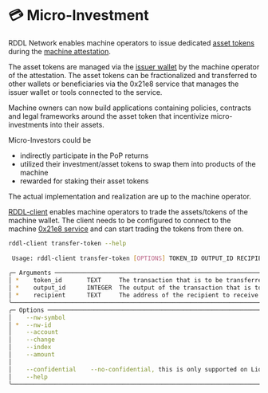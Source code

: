 # 💳 Micro-Investment



RDDL Network enables machine operators to issue dedicated [asset tokens](../basics/token-services/rddl-purpose-tokens.md) during the [machine attestation](machine-attestation.md).

The asset tokens are managed via the [issuer wallet](broken-reference) by the machine operator of the attestation. The asset tokens can be fractionalized and transferred to other wallets or beneficiaries via the 0x21e8 service that manages the issuer wallet or tools connected to the service.&#x20;

Machine owners can now build applications containing policies, contracts and legal frameworks around the asset token that incentivize micro-investments into their assets.

Micro-Investors could be&#x20;

* indirectly participate in the PoP returns
* utilized their investment/asset tokens to swap them into products of the machine
* rewarded for staking their asset tokens

The actual implementation and realization are up to the machine operator.

[RDDL-client](https://github.com/rddl-network/rddl-client) enables machine operators to trade the assets/tokens of the machine wallet. The client needs to be configured to connect to the machine [0x21e8 service](https://github.com/rddl-network/0x21e8) and can start trading the tokens from there on.&#x20;

```bash
rddl-client transfer-token --help
                                                                                                                                                                                                              
 Usage: rddl-client transfer-token [OPTIONS] TOKEN_ID OUTPUT_ID RECIPIENT                                                                                                                                     
                                                                                                                                                                                                              
╭─ Arguments ────────────────────────────────────────────────────────────────────────────────────────────────────────────────────────────────────────────────────────────────────────────────────────────────╮
│ *    token_id       TEXT     The transaction that is to be transferred. [default: None] [required]                                                                                                         │
│ *    output_id      INTEGER  The output of the transaction that is to be transferred. [default: None] [required]                                                                                           │
│ *    recipient      TEXT     The address of the recipient to receive the transferred tokens. [default: None] [required]                                                                                    │
╰────────────────────────────────────────────────────────────────────────────────────────────────────────────────────────────────────────────────────────────────────────────────────────────────────────────╯
╭─ Options ──────────────────────────────────────────────────────────────────────────────────────────────────────────────────────────────────────────────────────────────────────────────────────────────────╮
│    --nw-symbol                                                                                TEXT     The SLIP-44 network symbol the transaction is created for.                                          │
│ *  --nw-id                                                                                    INTEGER  The SLIP-44 network id the transaction is created for. [default: None] [required]                   │
│    --account                                                                                  INTEGER  The account ID of the BIP44 HD path. [default: 0]                                                   │
│    --change                                                                                   INTEGER  The change type of the BIP44 HD path. [default: 0]                                                  │
│    --index                                                                                    INTEGER  The index of the BIP44 HD path. [default: 0]                                                        │
│    --amount                                                                                   FLOAT    The amount of tokens being send. This can only be an integer compatible value for Planetmint.       │
│                                                                                                        [default: 1.0]                                                                                      │
│    --confidential    --no-confidential, this is only supported on Liquid (Not Planetmint).             [default: no-confidential, this is only supported on Liquid (Not Planetmint).]                      │
│    --help                                                                                              Show this message and exit.                                                                         │
╰────────────────────────────────────────────────────────────────────────────────────────────────────────────────────────────────────────────────────────────────────────────────────────────────────────────╯


```

